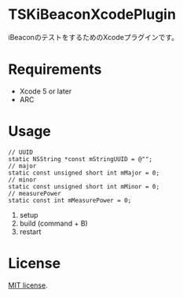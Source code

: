 TSKiBeaconXcodePlugin
=====================

iBeaconのテストをするためのXcodeプラグインです。

# Requirements
- Xcode 5 or later
- ARC

# Usage
```
// UUID
static NSString *const mStringUUID = @"";
// major
static const unsigned short int mMajor = 0;
// minor
static const unsigned short int mMinor = 0;
// measurePower
static const int mMeasurePower = 0;
```  

1. setup  
2. build (command + B)
3. restart

# License
[Apache]: http://www.apache.org/licenses/LICENSE-2.0
[MIT]: http://www.opensource.org/licenses/mit-license.php
[GPL]: http://www.gnu.org/licenses/gpl.html
[BSD]: http://opensource.org/licenses/bsd-license.php
[MIT license][MIT].
